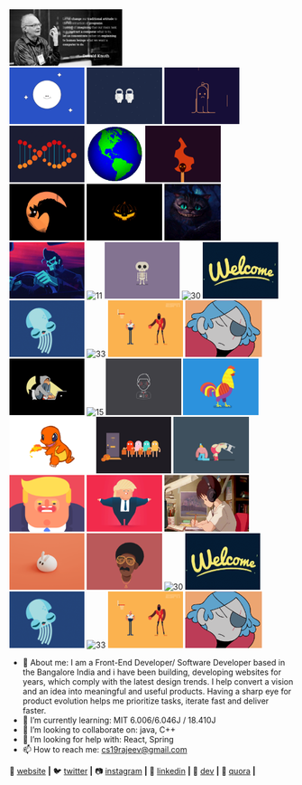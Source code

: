 <div align="left">
  <div>
  <img alt="0" height="100" src="https://github.com/rajeevranjancom/rajeevranjancom/blob/main/0.jpeg">
  </div>
  <img alt="1" height="100" src="https://github.com/rajeevranjancom/rajeevranjancom/blob/main/1.gif">
  <img alt="2" height="100" src="https://github.com/rajeevranjancom/rajeevranjancom/blob/main/2.gif">
  <img alt="3" height="100" src="https://github.com/rajeevranjancom/rajeevranjancom/blob/main/3.gif">
  <img alt="4" height="100" src="https://github.com/rajeevranjancom/rajeevranjancom/blob/main/4.gif">
  <img alt="5" height="100" src="https://github.com/rajeevranjancom/rajeevranjancom/blob/main/5.gif">
  <img alt="6" height="100" src="https://github.com/rajeevranjancom/rajeevranjancom/blob/main/6.gif">
  <img alt="7" height="100" src="https://github.com/rajeevranjancom/rajeevranjancom/blob/main/7.gif">
  <img alt="8" height="100" src="https://github.com/rajeevranjancom/rajeevranjancom/blob/main/8.gif">
  <img alt="9" height="100" src="https://github.com/rajeevranjancom/rajeevranjancom/blob/main/9.gif">
  <img alt="10" height="100" src="https://github.com/rajeevranjancom/rajeevranjancom/blob/main/10.gif">
  <img alt="11" height="100" src="https://github.com/rajeevranjancom/rajeevranjancom/blob/main/11.gif">
  <img alt="12" height="100" src="https://github.com/rajeevranjancom/rajeevranjancom/blob/main/12.gif">
  <img alt="30" height="100" src="https://github.com/rajeevranjancom/rajeevranjancom/blob/main/30.gif">
  <img alt="31" height="100" src="https://github.com/rajeevranjancom/rajeevranjancom/blob/main/31.gif">
  <img alt="32" height="100" src="https://github.com/rajeevranjancom/rajeevranjancom/blob/main/32.gif">
  <img alt="33" height="100" src="https://github.com/rajeevranjancom/rajeevranjancom/blob/main/33.gif">
  <img alt="34" height="100" src="https://github.com/rajeevranjancom/rajeevranjancom/blob/main/34.gif">
  <img alt="35" height="100" src="https://github.com/rajeevranjancom/rajeevranjancom/blob/main/35.gif">
  <img alt="14" height="100" src="https://github.com/rajeevranjancom/rajeevranjancom/blob/main/14.gif">
  <img alt="15" height="100" src="https://github.com/rajeevranjancom/rajeevranjancom/blob/main/15.gif">
  <img alt="18" height="100" src="https://github.com/rajeevranjancom/rajeevranjancom/blob/main/18.gif">
  <img alt="19" height="100" src="https://github.com/rajeevranjancom/rajeevranjancom/blob/main/19.gif">
  <img alt="20" height="100" src="https://github.com/rajeevranjancom/rajeevranjancom/blob/main/20.gif">
  <img alt="21" height="100" src="https://github.com/rajeevranjancom/rajeevranjancom/blob/main/21.gif">
  <img alt="22" height="100" src="https://github.com/rajeevranjancom/rajeevranjancom/blob/main/22.gif">
  <img alt="23" height="100" src="https://github.com/rajeevranjancom/rajeevranjancom/blob/main/23.gif">
  <img alt="24" height="100" src="https://github.com/rajeevranjancom/rajeevranjancom/blob/main/24.gif">
  <img alt="25" height="100" src="https://github.com/rajeevranjancom/rajeevranjancom/blob/main/25.gif">
  <img alt="28" height="100" src="https://github.com/rajeevranjancom/rajeevranjancom/blob/main/28.gif">
  <img alt="29" height="100" src="https://github.com/rajeevranjancom/rajeevranjancom/blob/main/29.gif">
  <img alt="30" height="100" src="https://github.com/rajeevranjancom/rajeevranjancom/blob/main/30.gif">
  <img alt="31" height="100" src="https://github.com/rajeevranjancom/rajeevranjancom/blob/main/31.gif">
  <img alt="32" height="100" src="https://github.com/rajeevranjancom/rajeevranjancom/blob/main/32.gif">
  <img alt="33" height="100" src="https://github.com/rajeevranjancom/rajeevranjancom/blob/main/33.gif">
  <img alt="34" height="100" src="https://github.com/rajeevranjancom/rajeevranjancom/blob/main/34.gif">
  <img alt="35" height="100" src="https://github.com/rajeevranjancom/rajeevranjancom/blob/main/35.gif">
  
  
  
  
</div>

- 🔭 About me: I am a Front-End Developer/ Software Developer based in the Bangalore India and i have been building, developing websites for years, which comply                    with the latest design trends. I help convert a vision and an idea into meaningful and useful products. Having a sharp eye for product evolution                    helps me prioritize tasks, iterate fast and deliver faster.
- 🌱 I’m currently learning: MIT 6.006/6.046J / 18.410J
- 👯 I’m looking to collaborate on: java, C++
- 🤔 I’m looking for help with: React, Spring
- 📫 How to reach me: cs19rajeev@gmail.com

🏡 [website][website] **|** 
🐦 [twitter][twitter] **|** 
📷 [instagram][instagram] **|** 
👔 [linkedin][linkedin] **|** 
🔭 [dev][dev] **|** 
💬 [quora][quora] **|** 


[gatsby]: https://gatsbyjs.org
[website]: https://rajeevranjan.co
[twitter]: https://twitter.com/rajeevkumar0301
[instagram]: https://www.instagram.com/rajeevranjancom/?hl=en
[linkedin]: https://www.linkedin.com/in/rajeev-ranjan-691043111/
[dev]: https://dev.to/rajeevkumar0301
[quora]: https://www.quora.com/profile/Rajeev-Ranjan-664
